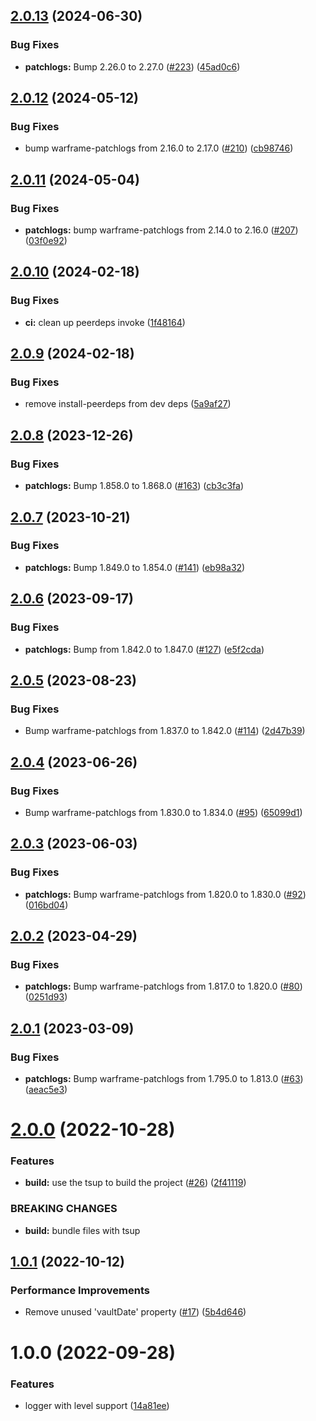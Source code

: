 ## [2.0.13](https://github.com/WFCD/warframe-relic-data/compare/v2.0.12...v2.0.13) (2024-06-30)


### Bug Fixes

* **patchlogs:** Bump 2.26.0 to 2.27.0 ([#223](https://github.com/WFCD/warframe-relic-data/issues/223)) ([45ad0c6](https://github.com/WFCD/warframe-relic-data/commit/45ad0c693ec19fda26ae5279d382dbe986331c7a))

## [2.0.12](https://github.com/WFCD/warframe-relic-data/compare/v2.0.11...v2.0.12) (2024-05-12)


### Bug Fixes

* bump warframe-patchlogs from 2.16.0 to 2.17.0 ([#210](https://github.com/WFCD/warframe-relic-data/issues/210)) ([cb98746](https://github.com/WFCD/warframe-relic-data/commit/cb987465f5b48fbf9a359bcff3f6a50716f57c74))

## [2.0.11](https://github.com/WFCD/warframe-relic-data/compare/v2.0.10...v2.0.11) (2024-05-04)


### Bug Fixes

* **patchlogs:** bump warframe-patchlogs from 2.14.0 to 2.16.0 ([#207](https://github.com/WFCD/warframe-relic-data/issues/207)) ([03f0e92](https://github.com/WFCD/warframe-relic-data/commit/03f0e920d716912f8e3619aa04efc608e4605489))

## [2.0.10](https://github.com/WFCD/warframe-relic-data/compare/v2.0.9...v2.0.10) (2024-02-18)


### Bug Fixes

* **ci:** clean up peerdeps invoke ([1f48164](https://github.com/WFCD/warframe-relic-data/commit/1f48164342287b54d3babb21fef3ed41af31c519))

## [2.0.9](https://github.com/WFCD/warframe-relic-data/compare/v2.0.8...v2.0.9) (2024-02-18)


### Bug Fixes

* remove install-peerdeps from dev deps ([5a9af27](https://github.com/WFCD/warframe-relic-data/commit/5a9af27fdb0db96c5bcaf560e7c01ea8d8b5c442))

## [2.0.8](https://github.com/WFCD/warframe-relic-data/compare/v2.0.7...v2.0.8) (2023-12-26)


### Bug Fixes

* **patchlogs:** Bump 1.858.0 to 1.868.0 ([#163](https://github.com/WFCD/warframe-relic-data/issues/163)) ([cb3c3fa](https://github.com/WFCD/warframe-relic-data/commit/cb3c3fafd24495f5d3191d9b520467b423e740d1))

## [2.0.7](https://github.com/WFCD/warframe-relic-data/compare/v2.0.6...v2.0.7) (2023-10-21)


### Bug Fixes

* **patchlogs:** Bump 1.849.0 to 1.854.0 ([#141](https://github.com/WFCD/warframe-relic-data/issues/141)) ([eb98a32](https://github.com/WFCD/warframe-relic-data/commit/eb98a327a886e95ad7a207879cdd275cc39ae605))

## [2.0.6](https://github.com/WFCD/warframe-relic-data/compare/v2.0.5...v2.0.6) (2023-09-17)


### Bug Fixes

* **patchlogs:** Bump from 1.842.0 to 1.847.0 ([#127](https://github.com/WFCD/warframe-relic-data/issues/127)) ([e5f2cda](https://github.com/WFCD/warframe-relic-data/commit/e5f2cdadefd177459f347f55ed7b7bcbc9611c8d))

## [2.0.5](https://github.com/WFCD/warframe-relic-data/compare/v2.0.4...v2.0.5) (2023-08-23)


### Bug Fixes

* Bump warframe-patchlogs from 1.837.0 to 1.842.0 ([#114](https://github.com/WFCD/warframe-relic-data/issues/114)) ([2d47b39](https://github.com/WFCD/warframe-relic-data/commit/2d47b39e1bd890dd264db0c99f18a21a68f10c6a))

## [2.0.4](https://github.com/WFCD/warframe-relic-data/compare/v2.0.3...v2.0.4) (2023-06-26)


### Bug Fixes

* Bump warframe-patchlogs from 1.830.0 to 1.834.0 ([#95](https://github.com/WFCD/warframe-relic-data/issues/95)) ([65099d1](https://github.com/WFCD/warframe-relic-data/commit/65099d18734f6c5857e68fb132bb721f237faf84))

## [2.0.3](https://github.com/WFCD/warframe-relic-data/compare/v2.0.2...v2.0.3) (2023-06-03)


### Bug Fixes

* **patchlogs:** Bump warframe-patchlogs from 1.820.0 to 1.830.0 ([#92](https://github.com/WFCD/warframe-relic-data/issues/92)) ([016bd04](https://github.com/WFCD/warframe-relic-data/commit/016bd04db9b2536660df6b4f1760b001e3885422))

## [2.0.2](https://github.com/WFCD/warframe-relic-data/compare/v2.0.1...v2.0.2) (2023-04-29)


### Bug Fixes

* **patchlogs:** Bump warframe-patchlogs from 1.817.0 to 1.820.0 ([#80](https://github.com/WFCD/warframe-relic-data/issues/80)) ([0251d93](https://github.com/WFCD/warframe-relic-data/commit/0251d93b481c0b5633228b8daf6367a9aba149f4))

## [2.0.1](https://github.com/WFCD/warframe-relic-data/compare/v2.0.0...v2.0.1) (2023-03-09)


### Bug Fixes

* **patchlogs:** Bump warframe-patchlogs from 1.795.0 to 1.813.0 ([#63](https://github.com/WFCD/warframe-relic-data/issues/63)) ([aeac5e3](https://github.com/WFCD/warframe-relic-data/commit/aeac5e306cdff1359feb84affa92e936c7da72b2))

# [2.0.0](https://github.com/WFCD/warframe-relic-data/compare/v1.0.1...v2.0.0) (2022-10-28)


### Features

* **build:** use the tsup to build the project ([#26](https://github.com/WFCD/warframe-relic-data/issues/26)) ([2f41119](https://github.com/WFCD/warframe-relic-data/commit/2f411194f16e237bd5f55dc582c389c34c86d0fd))


### BREAKING CHANGES

* **build:** bundle files with tsup

## [1.0.1](https://github.com/WFCD/warframe-relic-data/compare/v1.0.0...v1.0.1) (2022-10-12)


### Performance Improvements

* Remove unused 'vaultDate' property ([#17](https://github.com/WFCD/warframe-relic-data/issues/17)) ([5b4d646](https://github.com/WFCD/warframe-relic-data/commit/5b4d646e5dfdc4367b10a008f1ecb045af285088))

# 1.0.0 (2022-09-28)


### Features

* logger with level support ([14a81ee](https://github.com/WFCD/warframe-relic-data/commit/14a81eeea0fc8144ef76ec960c8d5e17762211b7))
